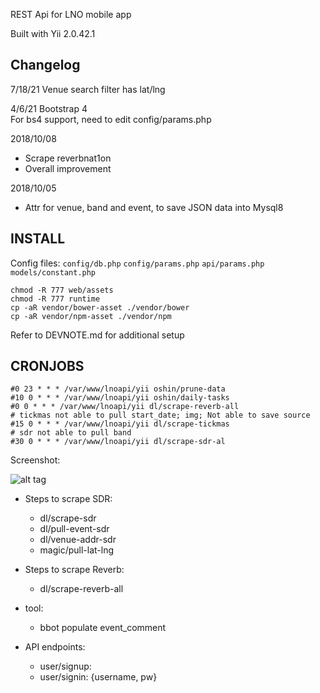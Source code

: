 REST Api for LNO mobile app

Built with Yii 2.0.42.1

Changelog
------------
7/18/21 Venue search filter has lat/lng

4/6/21 Bootstrap 4  
For bs4 support, need to edit config/params.php

2018/10/08

- Scrape reverbnat1on
- Overall improvement

2018/10/05

- Attr for venue, band and event, to save JSON data into Mysql8

INSTALL
--------
Config files: `config/db.php` `config/params.php` `api/params.php` `models/constant.php`

`chmod -R 777 web/assets`  
`chmod -R 777 runtime`  
`cp -aR vendor/bower-asset ./vendor/bower`  
`cp -aR vendor/npm-asset ./vendor/npm`

Refer to DEVNOTE.md for additional setup

CRONJOBS
--------

```
#0 23 * * * /var/www/lnoapi/yii oshin/prune-data
#10 0 * * * /var/www/lnoapi/yii oshin/daily-tasks
#0 0 * * * /var/www/lnoapi/yii dl/scrape-reverb-all
# tickmas not able to pull start_date; img; Not able to save source 
#15 0 * * * /var/www/lnoapi/yii dl/scrape-tickmas
# sdr not able to pull band
#30 0 * * * /var/www/lnoapi/yii dl/scrape-sdr-al 
```

Screenshot:

![alt tag](http://i.imgur.com/NyNASU9.png)

+ Steps to scrape SDR:
  + dl/scrape-sdr
  + dl/pull-event-sdr
  + dl/venue-addr-sdr
  + magic/pull-lat-lng

+ Steps to scrape Reverb:
  + dl/scrape-reverb-all

+ tool:
  + bbot populate event_comment
+ API endpoints:
  + user/signup: 
  + user/signin: {username, pw}
